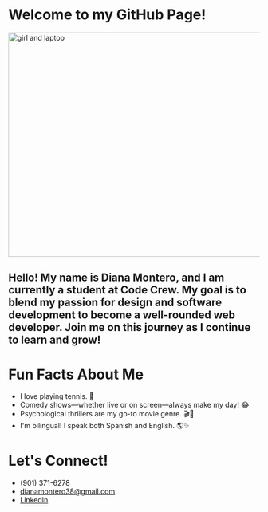 # Welcome to my GitHub Page!

<img src="https://user-images.githubusercontent.com/102985224/211582827-8fd748d6-9181-4c5f-a620-76168b861a4d.gif" alt="girl and laptop" width="600" height="450">


## Hello! My name is Diana Montero, and I am currently a student at Code Crew. My goal is to blend my passion for design and software development to become a well-rounded web developer. Join me on this journey as I continue to learn and grow!


# Fun Facts About Me
- I love playing tennis. 🎾  
- Comedy shows—whether live or on screen—always make my day! 😂  
- Psychological thrillers are my go-to movie genre. 🎬🧩  
- I'm bilingual! I speak both Spanish and English. 🌎✨

# Let's Connect!
- (901) 371-6278
- dianamontero38@gmail.com
- <a href="https://www.linkedin.com/in/diana-montero-72426a254/">LinkedIn</a>
